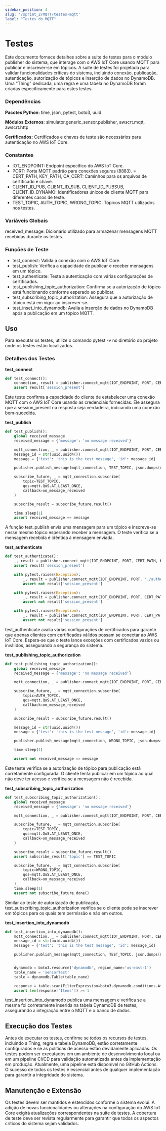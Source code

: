 ```yaml
---
sidebar_position: 4
slug: '/sprint_2/MQTT/testes-mqtt'
label: "Testes do MQTT"
---
```


# Testes
Este documento fornece detalhes sobre a suite de testes para o módulo publisher do sistema, que interage com o AWS IoT Core usando MQTT para publicar e inscrever-se em tópicos. A suite de testes foi projetada para validar funcionalidades críticas do sistema, incluindo conexão, publicação, autenticação, autorização de tópicos e inserção de dados no DynamoDB. Uma "Thing" dedicada, uma regra e uma tabela no DynamoDB foram criadas especificamente para estes testes.

### Dependências

**Pacotes Python:** time, json, pytest, boto3, uuid

**Módulos Externos:** simulator.generic_sensor.publisher, awscrt.mqtt, awscrt.http

**Certificados:** Certificados e chaves de teste são necessários para autenticação no AWS IoT Core.

### Constantes
- IOT_ENDPOINT: Endpoint específico do AWS IoT Core.
- PORT: Porta MQTT padrão para conexões seguras (8883).
= CERT_PATH, KEY_PATH, CA_CERT: Caminhos para os arquivos de certificado e chave.
- CLIENT_ID_PUB, CLIENT_ID_SUB, CLIENT_ID_PUBSUB, CLIENT_ID_DYNAMO: Identificadores únicos de cliente MQTT para diferentes casos de teste.
- TEST_TOPIC, AUTH_TOPIC, WRONG_TOPIC: Tópicos MQTT utilizados nos testes.

### Variáveis Globais
received_message: Dicionário utilizado para armazenar mensagens MQTT recebidas durante os testes.

### Funções de Teste
- test_connect: Valida a conexão com o AWS IoT Core.
- test_publish: Verifica a capacidade de publicar e receber mensagens em um tópico.
- test_authenticate: Testa a autenticação com várias configurações de certificados.
- test_publishing_topic_authorization: Confirma se a autorização de tópico está funcionando conforme esperado ao publicar.
- test_subscribing_topic_authorization: Assegura que a autorização de tópico está em vigor ao inscrever-se.
- test_inset_into_dynamodb: Avalia a inserção de dados no DynamoDB após a publicação em um tópico MQTT.

## Uso
Para executar os testes, utilize o comando pytest -v no diretório do projeto onde os testes estão localizados.

### Detalhes dos Testes

**test_connect**

```python
def test_connect():
    connection, result = publisher.connect_mqtt(IOT_ENDPOINT, PORT, CERT_PATH, KEY_PATH, CA_CERT, CLIENT_ID_PUB)
    assert result['session_present']
```

Este teste confirma a capacidade do cliente de estabelecer uma conexão MQTT com o AWS IoT Core usando as credenciais fornecidas. Ele assegura que a session_present na resposta seja verdadeira, indicando uma conexão bem-sucedida.

**test_publish**

```python
def test_publish():
    global received_message
    received_message = {'message': 'no message received'}

    mqtt_connection, _ = publisher.connect_mqtt(IOT_ENDPOINT, PORT, CERT_PATH, KEY_PATH, CA_CERT, CLIENT_ID_SUB)
    message_id = str(uuid.uuid4())
    message = {'test': 'this is the test message', 'id': message_id}

    publisher.publish_message(mqtt_connection, TEST_TOPIC, json.dumps(message))

    subscribe_future, _ = mqtt_connection.subscribe(
        topic=TEST_TOPIC,
        qos=mqtt.QoS.AT_LEAST_ONCE,
        callback=on_message_received
    )

    subscribe_result = subscribe_future.result()

    time.sleep(1)
    assert received_message == message
```

A função test_publish envia uma mensagem para um tópico e inscreve-se nesse mesmo tópico esperando receber a mensagem. O teste verifica se a mensagem recebida é idêntica à mensagem enviada.

**test_authenticate**

```python
def test_authenticate():
    _, result = publisher.connect_mqtt(IOT_ENDPOINT, PORT, CERT_PATH, KEY_PATH, CA_CERT, CLIENT_ID_PUB)
    assert result['session_present']

    with pytest.raises(Exception):
        _, result = publisher.connect_mqtt(IOT_ENDPOINT, PORT, './authentication-keys/empty_cert.pem', KEY_PATH, CA_CERT, CLIENT_ID_PUB)
        assert not result['session_present']

    with pytest.raises(Exception):
        _, result = publisher.connect_mqtt(IOT_ENDPOINT, PORT, CERT_PATH, './authentication-keys/empty_key.pem', CA_CERT, CLIENT_ID_PUB)
        assert not result['session_present']

    with pytest.raises(Exception):
        _, result = publisher.connect_mqtt(IOT_ENDPOINT, PORT, CERT_PATH, KEY_PATH, './authentication-keys/empty_root-CA.crt', CLIENT_ID_PUB)
        assert not result['session_present']
```

test_authenticate avalia várias configurações de certificados para garantir que apenas clientes com certificados válidos possam se conectar ao AWS IoT Core. Espera-se que o teste lance exceções com certificados vazios ou inválidos, assegurando a segurança do sistema.

**test_publishing_topic_authorization**

```python
def test_publishing_topic_authorization():
    global received_message
    received_message = {'message': 'no message received'}

    mqtt_connection, _ = publisher.connect_mqtt(IOT_ENDPOINT, PORT, CERT_PATH, KEY_PATH, CA_CERT, CLIENT_ID_PUBSUB)

    subscribe_future, _ = mqtt_connection.subscribe(
        topic=AUTH_TOPIC,
        qos=mqtt.QoS.AT_LEAST_ONCE,
        callback=on_message_received
    )

    subscribe_result = subscribe_future.result()

    message_id = str(uuid.uuid4())
    message = {'test': 'this is the test message', 'id': message_id}

    publisher.publish_message(mqtt_connection, WRONG_TOPIC, json.dumps(message))

    time.sleep(1)

    assert not received_message == message
```

Este teste verifica se a autorização de tópico para publicação está corretamente configurada. O cliente tenta publicar em um tópico ao qual não deve ter acesso e verifica se a mensagem não é recebida.

**test_subscribing_topic_authorization**

```python
def test_subscribing_topic_authorization():
    global received_message
    received_message = {'message': 'no message received'}

    mqtt_connection, _ = publisher.connect_mqtt(IOT_ENDPOINT, PORT, CERT_PATH, KEY_PATH, CA_CERT, CLIENT_ID_SUB)

    subscribe_future, _ = mqtt_connection.subscribe(
        topic=TEST_TOPIC,
        qos=mqtt.QoS.AT_LEAST_ONCE,
        callback=on_message_received
    )

    subscribe_result = subscribe_future.result()
    assert subscribe_result['topic'] == TEST_TOPIC

    subscribe_future, _ = mqtt_connection.subscribe(
        topic=WRONG_TOPIC,
        qos=mqtt.QoS.AT_LEAST_ONCE,
        callback=on_message_received
    )
    time.sleep(1)
    assert not subscribe_future.done()
```

Similar ao teste de autorização de publicação, test_subscribing_topic_authorization verifica se o cliente pode se inscrever em tópicos para os quais tem permissão e não em outros.

**test_insertion_into_dynamodb**

```python
def test_insertion_into_dynamodb():
    mqtt_connection, _ = publisher.connect_mqtt(IOT_ENDPOINT, PORT, CERT_PATH, KEY_PATH, CA_CERT, CLIENT_ID_DYNAMO)
    message_id = str(uuid.uuid4())
    message = {'test': 'this is the test message', 'id': message_id}

    publisher.publish_message(mqtt_connection, TEST_TOPIC, json.dumps(message))


    dynamodb = boto3.resource('dynamodb', region_name='us-east-1')
    table_name = 'sensorTest'
    table = dynamodb.Table(table_name)

    response = table.scan(FilterExpression=boto3.dynamodb.conditions.Attr('id').eq(message_id))
    assert len(response['Items']) >= 1
```

test_insertion_into_dynamodb publica uma mensagem e verifica se a mesma foi corretamente inserida na tabela DynamoDB de testes, assegurando a integração entre o MQTT e o banco de dados.

## Execução dos Testes
Antes de executar os testes, confirme se todos os recursos de testes, incluindo a Thing, regra e tabela DynamoDB, estão corretamente configurados e se as políticas de acesso estão devidamente aplicadas. Os testes podem ser executados em um ambiente de desenvolvimento local ou em um pipeline CI/CD para validação automatizada antes da implementação em produção. Atualmente, uma pipeline está disponível no GitHub Actions. O sucesso de todos os testes é essencial antes de qualquer implementação para garantir a integridade do sistema.

## Manutenção e Extensão
Os testes devem ser mantidos e estendidos conforme o sistema evolui. A adição de novas funcionalidades ou alterações na configuração do AWS IoT Core exigirá atualizações correspondentes na suite de testes. A cobertura de teste deve ser revista regularmente para garantir que todos os aspectos críticos do sistema sejam validados.